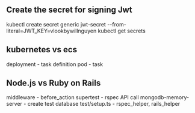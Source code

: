 ## Create the secret for signing Jwt
kubectl create secret generic jwt-secret --from-literal=JWT_KEY=vlookbywillnguyen
kubectl get secrets

## kubernetes vs ecs
deployment - task definition
pod - task

## Node.js vs Ruby on Rails
middleware - before_action
supertest - rspec API call
mongodb-memory-server - create test database
test/setup.ts - rspec_helper, rails_helper
